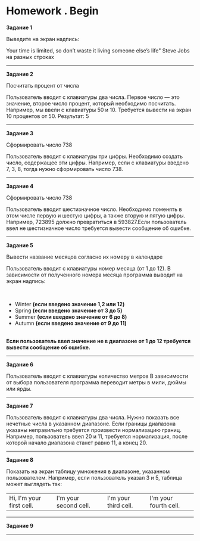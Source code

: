 # Homework . Begin 
<div>
<div>
<b>Задание 1</b>
<p>Выведите на экран надпись: </p>
 <quote>Your time is limited, so don’t waste it living someone else’s life" Steve Jobs на разных строках </quote>
</div>
<hr>
<div>
<b>Задание 2</b>
<p>Посчитать процент от числа </p>
<p>Пользователь вводит с клавиатуры два числа. Первое 
   число — это значение, второе число процент, который
   необходимо посчитать. Например, мы ввели с клавиатуры
   50 и 10. Требуется вывести на экран 10 процентов от 50.
   Результат: 5</p>
</div>
<hr>

<div>
<b>Задание 3</b>
<p>Сформировать число 738 </p>
<p>Пользователь вводит с клавиатуры три цифры. Необходимо создать число, содержащее эти цифры. 
   Например, если с клавиатуры введено 7, 3, 8, тогда нужно сформировать число 738.</p>
</div>
<hr>

<div>
<b>Задание 4</b>
<p>Сформировать число 738 </p>
<p> Пользователь вводит шестизначное число. Необходимо
    поменять в этом числе первую и шестую цифры, а также вторую и пятую цифры.
    Например, 723895 должно превратиться в 593827.Если пользователь ввел не шестизначное число 
    требуется вывести сообщение об ошибке. </p>
</div>
<hr>

<div>
<b>Задание 5</b>
<p>Вывести название месяцов согласно их номеру в календаре </p>
<p> Пользователь вводит с клавиатуры номер месяца (от 1 до 12). 
    В зависимости от полученного номера месяца программа выводит на экран надпись:</p> <br>
 <ul>
      <li>Winter <b>(если введено значение 1,2 или 12)</b> </li>
      <li>Spring <b>(если введено значение от 3 до 5) </b>  </li>
      <li>Summer <b>(если введено значение от 6 до 8) </b>  </li>
      <li>Autumn <b>(если введено значение от 9 до 11) </b>  </li>
  </ul>
<br>
<b>Если пользователь ввел значение не в диапазоне от 1 до 12 требуется вывести сообщение об ошибке.</b>
</div>
<hr>

<div>
<b>Задание 6</b>
<p>Пользователь вводит с клавиатуры количество метров
   В зависимости от выбора пользователя программа
   переводит метры в мили, дюймы или ярды.</p>
</div>
<hr>
 
<div>
<b>Задание 7</b>
<p>Пользователь вводит с клавиатуры два числа. 
   Нужно показать все нечетные числа в указанном диапазоне. Если
   границы диапазона указаны неправильно требуется произвести нормализацию границ. 
   Например, пользователь ввел 20 и 11, требуется нормализация,
   после которой начало диапазона станет равно 11, а конец 20.  </p>
</div>
<hr>
 
 <div>
  <div>
     <b>Задание 8</b>
     <p> Показать на экран таблицу умножения в диапазоне,
         указанном пользователем. Например, если пользователь
         указал 3 и 5, таблица может выглядеть так:</p>
   </div>
  <div>
      <table>
      <tr>
         <td>Hi, I'm your first cell.</td>
         <td>I'm your second cell.</td>
         <td>I'm your third cell.</td>
         <td>I'm your fourth cell.</td>
     </tr>
    </table>
  </div>
</div>
<hr>
 
<div>
<b>Задание 9</b>
<p> </p>
<p>   </p>
</div>
<hr>
</div>

